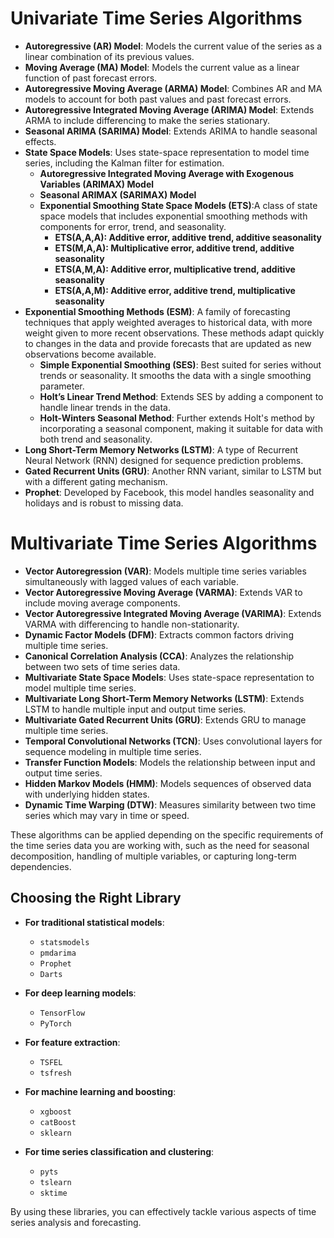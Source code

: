 # Univariate Time Series Algorithms

- **Autoregressive (AR) Model**: Models the current value of the series as a linear combination of its previous values.
- **Moving Average (MA) Model**: Models the current value as a linear function of past forecast errors.
- **Autoregressive Moving Average (ARMA) Model**: Combines AR and MA models to account for both past values and past forecast errors.
- **Autoregressive Integrated Moving Average (ARIMA) Model**: Extends ARMA to include differencing to make the series stationary.
- **Seasonal ARIMA (SARIMA) Model**: Extends ARIMA to handle seasonal effects.
- **State Space Models**: Uses state-space representation to model time series, including the Kalman filter for estimation.
  - **Autoregressive Integrated Moving Average with Exogenous Variables (ARIMAX) Model**
  - **Seasonal ARIMAX (SARIMAX) Model**
  - **Exponential Smoothing State Space Models (ETS)**:A class of state space models that includes exponential smoothing methods with components for error, trend, and seasonality.
    - **ETS(A,A,A): Additive error, additive trend, additive seasonality**
    - **ETS(M,A,A): Multiplicative error, additive trend, additive seasonality**
    - **ETS(A,M,A): Additive error, multiplicative trend, additive seasonality**
    - **ETS(A,A,M): Additive error, additive trend, multiplicative seasonality**
- **Exponential Smoothing Methods (ESM)**: A family of forecasting techniques that apply weighted averages to historical data, with more weight given to more recent observations. These methods adapt quickly to changes in the data and provide forecasts that are updated as new observations become available.
  - **Simple Exponential Smoothing (SES)**: Best suited for series without trends or seasonality. It smooths the data with a single smoothing parameter.
  - **Holt’s Linear Trend Method**: Extends SES by adding a component to handle linear trends in the data.
  - **Holt-Winters Seasonal Method**: Further extends Holt's method by incorporating a seasonal component, making it suitable for data with both trend and seasonality.
- **Long Short-Term Memory Networks (LSTM)**: A type of Recurrent Neural Network (RNN) designed for sequence prediction problems.
- **Gated Recurrent Units (GRU)**: Another RNN variant, similar to LSTM but with a different gating mechanism.
- **Prophet**: Developed by Facebook, this model handles seasonality and holidays and is robust to missing data.

# Multivariate Time Series Algorithms

- **Vector Autoregression (VAR)**: Models multiple time series variables simultaneously with lagged values of each variable.
- **Vector Autoregressive Moving Average (VARMA)**: Extends VAR to include moving average components.
- **Vector Autoregressive Integrated Moving Average (VARIMA)**: Extends VARMA with differencing to handle non-stationarity.
- **Dynamic Factor Models (DFM)**: Extracts common factors driving multiple time series.
- **Canonical Correlation Analysis (CCA)**: Analyzes the relationship between two sets of time series data.
- **Multivariate State Space Models**: Uses state-space representation to model multiple time series.
- **Multivariate Long Short-Term Memory Networks (LSTM)**: Extends LSTM to handle multiple input and output time series.
- **Multivariate Gated Recurrent Units (GRU)**: Extends GRU to manage multiple time series.
- **Temporal Convolutional Networks (TCN)**: Uses convolutional layers for sequence modeling in multiple time series.
- **Transfer Function Models**: Models the relationship between input and output time series.
- **Hidden Markov Models (HMM)**: Models sequences of observed data with underlying hidden states.
- **Dynamic Time Warping (DTW)**: Measures similarity between two time series which may vary in time or speed.

These algorithms can be applied depending on the specific requirements of the time series data you are working with, such as the need for seasonal decomposition, handling of multiple variables, or capturing long-term dependencies.

## Choosing the Right Library

- **For traditional statistical models**: 
  - `statsmodels`
  - `pmdarima`
  - `Prophet`
  - `Darts`

- **For deep learning models**: 
  - `TensorFlow`
  - `PyTorch`

- **For feature extraction**: 
  - `TSFEL`
  - `tsfresh`

- **For machine learning and boosting**: 
  - `xgboost`
  - `catBoost`
  - `sklearn`

- **For time series classification and clustering**: 
  - `pyts`
  - `tslearn`
  - `sktime`

By using these libraries, you can effectively tackle various aspects of time series analysis and forecasting.

